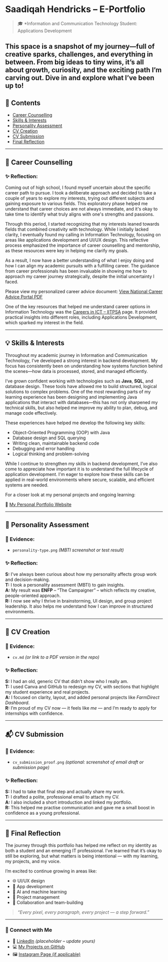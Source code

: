 # Saadiqah Hendricks – E-Portfolio

> 🎓 *Information and Communication Technology Student: Applications Development

This space is a snapshot of my journey—full of creative sparks, challenges, and everything in between. From big ideas to tiny wins, it’s all about growth, curiosity, and the exciting path I’m carving out. Dive in and explore what I’ve been up to!
---

## 📌 Contents
- [Career Counselling](#-career-counselling)
- [Skills & Interests](#-skills--interests)
- [Personality Assessment](#-personality-assessment)
- [CV Creation](#-cv-creation)
- [CV Submission](#-cv-submission)
- [Final Reflection](#-final-reflection)

---

## 🧭 Career Counselling

### ✨ Reflection:
Coming out of high school, I found myself uncertain about the specific career path to pursue. I took a deliberate approach and decided to take a couple of years to explore my interests, trying out different subjects and gaining exposure to various fields. This exploratory phase helped me understand that career choices are not always immediate, and it's okay to take time to identify what truly aligns with one's strengths and passions.

Through this period, I started recognizing that my interests leaned towards fields that combined creativity with technology. While I initially lacked clarity, I eventually found my calling in Information Technology, focusing on areas like applications development and UI/UX design. This reflective process emphasized the importance of career counselling and mentorship, as these resources were key in helping me clarify my goals.

As a result, I now have a better understanding of what I enjoy doing and how I can align my academic pursuits with a fulfilling career. The guidance from career professionals has been invaluable in showing me how to approach my career journey strategically, despite the initial uncertainty I faced.

Please view my personalized career advice document:
[View National Career Advice Portal PDF](./national-career-advice-portal.pdf)

One of the key resources that helped me understand career options in Information Technology was the [Careers in ICT – IITPSA](https://www.iitpsa.org.za/careers-in-ict-info/) page. It provided practical insights into different roles, including Applications Development, which sparked my interest in the field.

---

## 💡 Skills & Interests

Throughout my academic journey in Information and Communication Technology, I’ve developed a strong interest in backend development. My focus has consistently been on understanding how systems function behind the scenes—how data is processed, stored, and managed efficiently.

I’ve grown confident working with technologies such as **Java**, **SQL**, and database design. These tools have allowed me to build structured, logical solutions to complex problems. One of the most rewarding parts of my learning experience has been designing and implementing Java applications that interact with databases—this has not only sharpened my technical skills, but also helped me improve my ability to plan, debug, and manage code effectively.

These experiences have helped me develop the following key skills:
- Object-Oriented Programming (OOP) with Java  
- Database design and SQL querying  
- Writing clean, maintainable backend code  
- Debugging and error handling  
- Logical thinking and problem-solving  

While I continue to strengthen my skills in backend development, I’ve also come to appreciate how important it is to understand the full lifecycle of application development. I'm eager to explore how these skills can be applied in real-world environments where secure, scalable, and efficient systems are needed.

For a closer look at my personal projects and ongoing learning:

🔗 [My Personal Portfolio Website](https://saadiqahhendricks.github.io/)

---

## 🧬 Personality Assessment

### 📁 Evidence:
- `personality-type.png` *(MBTI screenshot or test result)*

### ✨ Reflection:
**S:** I’ve always been curious about how my personality affects group work and decision-making.  
**T:** I took a personality assessment (MBTI) to gain insights.  
**A:** My result was **ENFP** – “The Campaigner” – which reflects my creative, people-oriented approach.  
**R:** I now see why I thrive in brainstorming, UI design, and group project leadership. It also helps me understand how I can improve in structured environments.

---

## 📄 CV Creation

### 📁 Evidence:
- `cv.md` *(or link to a PDF version in the repo)*

### ✨ Reflection:
**S:** I had an old, generic CV that didn’t show who I really am.  
**T:** I used Canva and GitHub to redesign my CV, with sections that highlight my student experience and real projects.  
**A:** I focused on clarity, layout, and added personal projects like *FarmDirect Dashboard*.  
**R:** I’m proud of my CV now — it feels like *me* — and I’m ready to apply for internships with confidence.

---

## 📬 CV Submission

### 📁 Evidence:
- `cv_submission_proof.png` *(optional: screenshot of email draft or submission page)*

### ✨ Reflection:
**S:** I had to take that final step and actually share my work.  
**T:** I drafted a polite, professional email to attach my CV.  
**A:** I also included a short introduction and linked my portfolio.  
**R:** This helped me practise communication and gave me a small boost in confidence as a young professional.

---

## 🧩 Final Reflection

The journey through this portfolio has helped me reflect on my identity as both a student and an emerging IT professional. I’ve learned that it’s okay to still be exploring, but what matters is being intentional — with my learning, my projects, and my voice.

I’m excited to continue growing in areas like:
- 🌐 UI/UX design
- 📱 App development
- 🤖 AI and machine learning
- 🧠 Project management
- 🤝 Collaboration and team-building

> *“Every pixel, every paragraph, every project — a step forward.”*  

---

### 🔗 Connect with Me
- 💼 [LinkedIn](https://www.linkedin.com/in/saadiqah-hendricks) *(placeholder – update yours)*
- 💻 [My Projects on GitHub](https://github.com/saadiqah-hendricks)
- 🖼️ [Instagram Page (if applicable)](https://instagram.com/yourpage)
